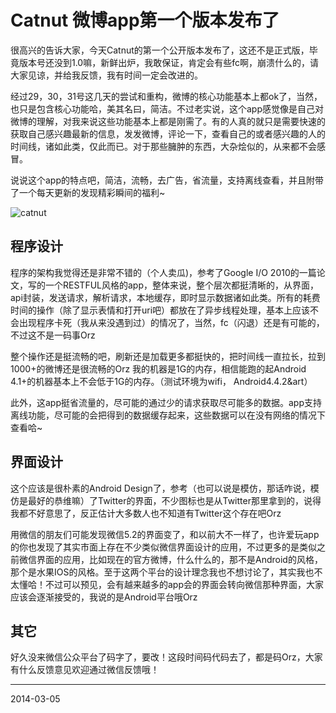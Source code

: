 Catnut 微博app第一个版本发布了
======
很高兴的告诉大家，今天Catnut的第一个公开版本发布了，这还不是正式版，毕竟版本号还没到1.0嘛，新鲜出炉，我敢保证，肯定会有些fc啊，崩溃什么的，请大家见谅，并给我反馈，我有时间一定会改进的。

经过29，30，31号这几天的尝试和重构，微博的核心功能基本上都ok了，当然，也只是包含核心功能哈，美其名曰，简洁。不过老实说，这个app感觉像是自己对微博的理解，对我来说这些功能基本上都是刚需了。有的人真的就只是需要快速的获取自己感兴趣最新的信息，发发微博，评论一下，查看自己的或者感兴趣的人的时间线，诸如此类，仅此而已。对于那些臃肿的东西，大杂烩似的，从来都不会感冒。

说说这个app的特点吧，简洁，流畅，去广告，省流量，支持离线查看，并且附带了一个每天更新的发现精彩瞬间的福利~

![catnut](https://farm8.staticflickr.com/7417/12923931494_b40944bdcd_o.png)

## 程序设计
程序的架构我觉得还是非常不错的（个人卖瓜)，参考了Google I/O 2010的一篇论文，写的一个RESTFUL风格的app，整体来说，整个层次都挺清晰的，从界面，api封装，发送请求，解析请求，本地缓存，即时显示数据诸如此类。所有的耗费时间的操作（除了显示表情和打开uri吧）都放在了异步线程处理，基本上应该不会出现程序卡死（我从来没遇到过）的情况了，当然，fc（闪退）还是有可能的，不过这不是一码事Orz

整个操作还是挺流畅的吧，刷新还是加载更多都挺快的，把时间线一直拉长，拉到1000+的微博还是很流畅的Orz 我的机器是1G的内存，相信能跑的起Android 4.1+的机器基本上不会低于1G的内存。（测试环境为wifi， Android4.4.2&art）

此外，这app挺省流量的，尽可能的通过少的请求获取尽可能多的数据。app支持离线功能，尽可能的会把得到的数据缓存起来，这些数据可以在没有网络的情况下查看哈~

## 界面设计
这个应该是很朴素的Android Design了，参考（也可以说是模仿，那话咋说，模仿是最好的恭维嘛）了Twitter的界面，不少图标也是从Twitter那里拿到的，说得我都不好意思了，反正估计大多数人也不知道有Twitter这个存在吧Orz

用微信的朋友们可能发现微信5.2的界面变了，和以前大不一样了，也许爱玩app的你也发现了其实市面上存在不少类似微信界面设计的应用，不过更多的是类似之前微信界面的应用，比如现在的官方微博，什么什么的，那不是Android的风格，那个是水果IOS的风格。至于这两个平台的设计理念我也不想讨论了，其实我也不太懂哈！不过可以预见，会有越来越多的app会的界面会转向微信那种界面，大家应该会逐渐接受的，我说的是Android平台哦Orz

## 其它
好久没来微信公众平台了码字了，要改！这段时间码代码去了，都是码Orz，大家有什么反馈意见欢迎通过微信反馈哦！

---
2014-03-05


[1]: https://dl.dropboxusercontent.com/u/96034496/apps/catnut-latest.apk "app downlaod link"
[2]: http://longkai.github.io/catnut/ "project host"
